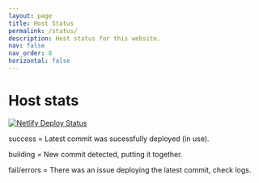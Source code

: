```yaml
---
layout: page
title: Host Status
permalink: /status/
description: Host status for this website.
nav: false
nav_order: 8
horizontal: false
---
```

# Host stats

[![Netlify Deploy Status](https://api.netlify.com/api/v1/badges/2db70e67-cff7-46ea-bcd9-452f0ac82941/deploy-status)](https://app.netlify.com/sites/timely-mandazi-be33df/deploys)

success = Latest commit was sucessfully deployed (in use).

building = New commit detected, putting it together.

fail/errors = There was an issue deploying the latest commit, check logs.
